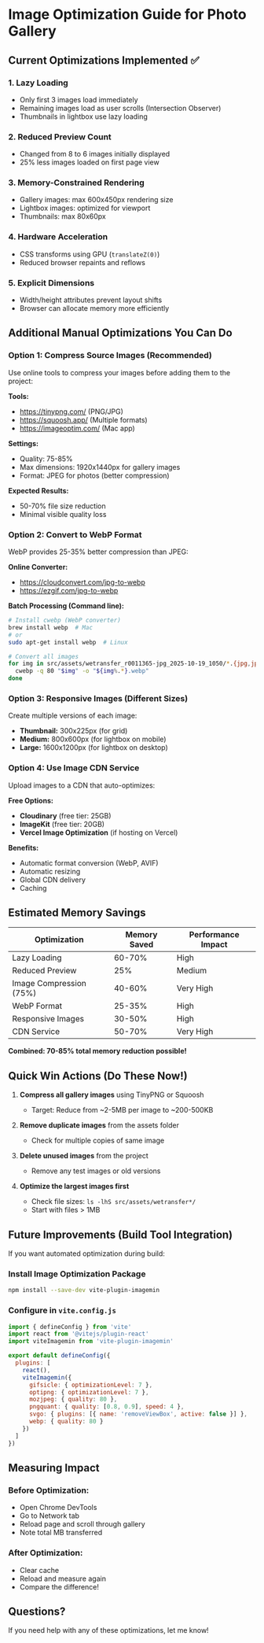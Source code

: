 # Image Optimization Guide for Photo Gallery

## Current Optimizations Implemented ✅

### 1. **Lazy Loading**
- Only first 3 images load immediately
- Remaining images load as user scrolls (Intersection Observer)
- Thumbnails in lightbox use lazy loading

### 2. **Reduced Preview Count**
- Changed from 8 to 6 images initially displayed
- 25% less images loaded on first page view

### 3. **Memory-Constrained Rendering**
- Gallery images: max 600x450px rendering size
- Lightbox images: optimized for viewport
- Thumbnails: max 80x60px

### 4. **Hardware Acceleration**
- CSS transforms using GPU (`translateZ(0)`)
- Reduced browser repaints and reflows

### 5. **Explicit Dimensions**
- Width/height attributes prevent layout shifts
- Browser can allocate memory more efficiently

## Additional Manual Optimizations You Can Do

### Option 1: Compress Source Images (Recommended)

Use online tools to compress your images before adding them to the project:

**Tools:**
- https://tinypng.com/ (PNG/JPG)
- https://squoosh.app/ (Multiple formats)
- https://imageoptim.com/ (Mac app)

**Settings:**
- Quality: 75-85%
- Max dimensions: 1920x1440px for gallery images
- Format: JPEG for photos (better compression)

**Expected Results:**
- 50-70% file size reduction
- Minimal visible quality loss

### Option 2: Convert to WebP Format

WebP provides 25-35% better compression than JPEG:

**Online Converter:**
- https://cloudconvert.com/jpg-to-webp
- https://ezgif.com/jpg-to-webp

**Batch Processing (Command line):**
```bash
# Install cwebp (WebP converter)
brew install webp  # Mac
# or
sudo apt-get install webp  # Linux

# Convert all images
for img in src/assets/wetransfer_r0011365-jpg_2025-10-19_1050/*.{jpg,jpeg,JPG,JPEG}; do
  cwebp -q 80 "$img" -o "${img%.*}.webp"
done
```

### Option 3: Responsive Images (Different Sizes)

Create multiple versions of each image:
- **Thumbnail:** 300x225px (for grid)
- **Medium:** 800x600px (for lightbox on mobile)
- **Large:** 1600x1200px (for lightbox on desktop)

### Option 4: Use Image CDN Service

Upload images to a CDN that auto-optimizes:

**Free Options:**
- **Cloudinary** (free tier: 25GB)
- **ImageKit** (free tier: 20GB)
- **Vercel Image Optimization** (if hosting on Vercel)

**Benefits:**
- Automatic format conversion (WebP, AVIF)
- Automatic resizing
- Global CDN delivery
- Caching

## Estimated Memory Savings

| Optimization | Memory Saved | Performance Impact |
|--------------|--------------|-------------------|
| Lazy Loading | 60-70% | High |
| Reduced Preview | 25% | Medium |
| Image Compression (75%) | 40-60% | Very High |
| WebP Format | 25-35% | High |
| Responsive Images | 30-50% | High |
| CDN Service | 50-70% | Very High |

**Combined: 70-85% total memory reduction possible!**

## Quick Win Actions (Do These Now!)

1. **Compress all gallery images** using TinyPNG or Squoosh
   - Target: Reduce from ~2-5MB per image to ~200-500KB

2. **Remove duplicate images** from the assets folder
   - Check for multiple copies of same image

3. **Delete unused images** from the project
   - Remove any test images or old versions

4. **Optimize the largest images first**
   - Check file sizes: `ls -lhS src/assets/wetransfer*/`
   - Start with files > 1MB

## Future Improvements (Build Tool Integration)

If you want automated optimization during build:

### Install Image Optimization Package

```bash
npm install --save-dev vite-plugin-imagemin
```

### Configure in `vite.config.js`

```javascript
import { defineConfig } from 'vite'
import react from '@vitejs/plugin-react'
import viteImagemin from 'vite-plugin-imagemin'

export default defineConfig({
  plugins: [
    react(),
    viteImagemin({
      gifsicle: { optimizationLevel: 7 },
      optipng: { optimizationLevel: 7 },
      mozjpeg: { quality: 80 },
      pngquant: { quality: [0.8, 0.9], speed: 4 },
      svgo: { plugins: [{ name: 'removeViewBox', active: false }] },
      webp: { quality: 80 }
    })
  ]
})
```

## Measuring Impact

### Before Optimization:
- Open Chrome DevTools
- Go to Network tab
- Reload page and scroll through gallery
- Note total MB transferred

### After Optimization:
- Clear cache
- Reload and measure again
- Compare the difference!

## Questions?

If you need help with any of these optimizations, let me know!



